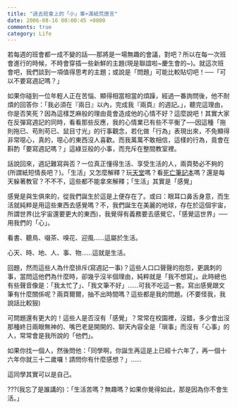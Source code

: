 ```yaml
---
title: "過去班會上的「小」事+滿紙荒唐言"
date: 2006-08-16 00:00:45 +0800
comments: true
category: Life
---
```

<p>若每週的班會都一成不變的話──那將是一場無趣的會議，對吧？所以在每一次班會進行的時候，不時會穿插一些新鮮的主題(現是聯誼啦~慶生會的~)。就這次班會吧，我們談到一項值得思考的主題；或說是「問題」可能比較貼切吧！──「可以不要寫週記嗎？」</p><p>如果你碰到一位年輕人正在苦惱、顯得相當相當的煩躁，經過一番詢問後，他不耐煩的回答你：「我必須在『兩日』以內，完成我『兩頁』的週記。」，聽完這理由，你是否笑死？因為這樣芝麻般的理由竟會造成他的心情不好？這麼說吧！其實大家在反彈寫週記的同時，看看那些反應，我的心情業已有些不平衡了──因這種「拖則拖已、苟則苟已、鼠目寸光」的行事觀念，若化做「行為」表現出來，不免顯得非常噁心，真的，噁心的東西沒人喜歡。而我萬萬不敢相信，這樣的行為，竟會在斟酌「要寫週記嗎？」這綠豆般的小事，而充斥在整間教室裡。</p><p>話說回來，週記難寫與否？一位真正懂得生活、享受生活的人，兩頁勢必不夠的(所謂紙短情長吧？)。「生活」又怎麼解釋？玩<u>天堂</u>嗎？看<u>死亡筆記本</u>嗎？還是每天躲著教官？不不不，這些都不能拿來解釋；「生活」其實是「感覺」</p><p>感覺是與生俱來的，從我們誕生於這是上便存在了。或曰：眼耳口鼻舌身意，而生活就純粹是用這些東西去感覺嗎？不，我們誕生在美麗的地球，存在於這個宇宙，所謂世界(比宇宙還要更大的東西)，我覺得有義務要去感覺它，「感覺這世界」──用我們的「心」。</p><p>看書、聽鳥、啜茶、嗅花、迎風......這屬於生活。</p><p>心天、時、地、人、事、物......這就是生活。</p><p>回題，然而這些人為什麼排斥(寫週記一事)？這些人口口聲聲的抱怨，更諷刺的事，當問這他們為什麼時，卻幾乎沒半個理由，純粹就是「我不想寫」。此時總也有些聲音像是：「我太忙了」、「我文筆不好」......可我不吃這一套。寫出感覺跟文筆有什麼關係呢？兩頁爾爾，抽不出時間嗎？這些都是我的問題。(不要怪我，我說話比較狠)</p><p>可問題還有更大的！這些人是否沒有「感覺」？常常在校園裡，沒錯，多少會出沒那種終日兩眼無神的、嘴巴老是開開的、聊天內容全是「瑣事」而沒有「心事」的人，常常會是我所說的「他們」。</p><p>如果你找一個人，然後問他：「同學啊，你誕生再這是上已經十六年了，再一個十六年你就三十二歲囉！請問你有什麼感想？」......</p><p>這同學其實可以是自己。</p><p>???(我忘了是誰講的)：「生活苦嗎？無趣嗎？如果你覺得如此，那是因為你不會生活。」</p>
